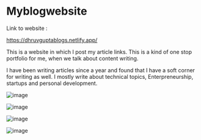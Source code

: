 # Myblogwebsite

Link to website :

https://dhruvguptablogs.netlify.app/

This is a website in which I post my article links.
This is a kind of one stop portfolio for me, when we talk about content writing.

I have been writing articles since a year and found that I have a soft corner for writing as well.
I mostly write about technical topics, Enterpreneurship, startups and personal development.

![image](https://user-images.githubusercontent.com/86596711/212621243-c24c350c-d030-4f55-acab-5f477280e5ac.png)

![image](https://user-images.githubusercontent.com/86596711/212621317-7abc21fd-934b-42bc-9efa-bc1fc47825b5.png)

![image](https://user-images.githubusercontent.com/86596711/212621403-2bdc65b5-a300-4191-9aaa-9f440e0b767b.png)

![image](https://user-images.githubusercontent.com/86596711/212621495-86d846df-4b25-4320-880e-568a5d7e1c74.png)
